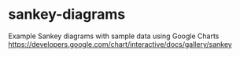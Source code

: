 # sankey-diagrams
Example Sankey diagrams with sample data using Google Charts https://developers.google.com/chart/interactive/docs/gallery/sankey 
